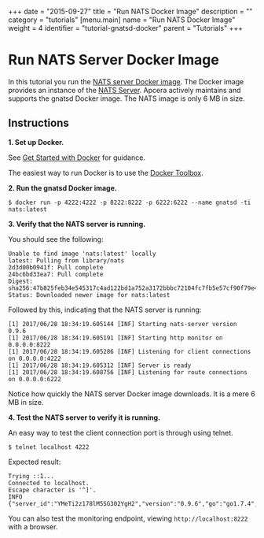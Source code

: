 +++
date = "2015-09-27"
title = "Run NATS Docker Image"
description = ""
category = "tutorials"
[menu.main]
  name = "Run NATS Docker Image"
  weight = 4
  identifier = "tutorial-gnatsd-docker"
  parent = "Tutorials"
+++

# Run NATS Server Docker Image

In this tutorial you run the [NATS server Docker image](https://hub.docker.com/_/nats/). The Docker image provides an instance of the [NATS Server](/documentation/server/gnatsd-intro/). Apcera actively maintains and supports the gnatsd Docker image. The NATS image is only 6 MB in size.


## Instructions

**1. Set up Docker.**

See [Get Started with Docker](http://docs.docker.com/mac/started/) for guidance.

The easiest way to run Docker is to use the [Docker Toolbox](http://docs.docker.com/mac/step_one/).

**2. Run the gnatsd Docker image.**

```
$ docker run -p 4222:4222 -p 8222:8222 -p 6222:6222 --name gnatsd -ti nats:latest
```

**3. Verify that the NATS server is running.**

You should see the following:

```
Unable to find image 'nats:latest' locally
latest: Pulling from library/nats
2d3d00b0941f: Pull complete 
24bc6bd33ea7: Pull complete 
Digest: sha256:47b825feb34e545317c4ad122bd1a752a3172bbbc72104fc7fb5e57cf90f79e4
Status: Downloaded newer image for nats:latest
```

Followed by this, indicating that the NATS server is running:

```
[1] 2017/06/28 18:34:19.605144 [INF] Starting nats-server version 0.9.6
[1] 2017/06/28 18:34:19.605191 [INF] Starting http monitor on 0.0.0.0:8222
[1] 2017/06/28 18:34:19.605286 [INF] Listening for client connections on 0.0.0.0:4222
[1] 2017/06/28 18:34:19.605312 [INF] Server is ready
[1] 2017/06/28 18:34:19.608756 [INF] Listening for route connections on 0.0.0.0:6222
```

Notice how quickly the NATS server Docker image downloads. It is a mere 6 MB in size.

**4. Test the NATS server to verify it is running.**

An easy way to test the client connection port is through using telnet.

```
$ telnet localhost 4222
```

Expected result:

```
Trying ::1...
Connected to localhost.
Escape character is '^]'.
INFO {"server_id":"YMeTi2z178lM5SG302YgH2","version":"0.9.6","go":"go1.7.4","host":"0.0.0.0","port":4222,"auth_required":false,"ssl_required":false,"tls_required":false,"tls_verify":false,"max_payload":1048576} 
```

You can also test the monitoring endpoint, viewing `http://localhost:8222` with a browser.
